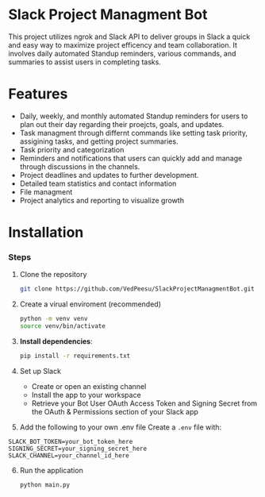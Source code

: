 # Slack Project Managment Bot
This project utilizes ngrok and Slack API to deliver groups in Slack a quick and easy way to maximize project efficency and team collaboration. It involves daily automated Standup reminders, various commands, and summaries to assist users in completing tasks.
# Features
- Daily, weekly, and monthly automated Standup reminders for users to plan out their day regarding their proejcts, goals, and updates.
- Task managment through differnt commands like setting task priority, assigining tasks, and getting project summaries.
- Task priority and categorization
- Reminders and notifications that users can quickly add and manage through discussions in the channels.
- Project deadlines and updates to further development.
- Detailed team statistics and contact information
- File managment
- Project analytics and reporting to visualize growth


# Installation
### **Steps**


1. Clone the repository
   ```bash
   git clone https://github.com/VedPeesu/SlackProjectManagmentBot.git
   ```


2. Create a virual enviroment (recommended)
   ```bash
   python -m venv venv
   source venv/bin/activate
   ```

3. **Install dependencies**:
   ```bash
   pip install -r requirements.txt
   ```

4. Set up Slack
   - Create or open an existing channel
   - Install the app to your workspace
   - Retrieve your Bot User OAuth Access Token and Signing Secret from the OAuth & Permissions section of your Slack app
  5. Add the following to your own .env file
   Create a `.env` file with:
   ```
   SLACK_BOT_TOKEN=your_bot_token_here
   SIGNING_SECRET=your_signing_secret_here
   SLACK_CHANNEL=your_channel_id_here
   ```
6. Run the application
   ```bash
   python main.py
   ```
